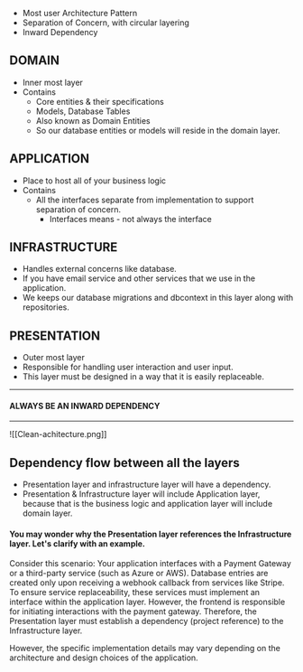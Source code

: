 - Most user Architecture Pattern
- Separation of Concern, with circular layering
- Inward Dependency
## DOMAIN

- Inner most layer
- Contains
	- Core entities & their specifications
	- Models, Database Tables
	- Also known as Domain Entities
	- So our database entities or models will reside in the domain layer.


## APPLICATION

- Place to host all of your business logic
- Contains
	- All the interfaces separate from implementation to support separation of concern. 
		- Interfaces means - not always the interface


## INFRASTRUCTURE

- Handles external concerns like database.
- If you have email service and other services that we use in the application.
- We keeps our database migrations and dbcontext in this layer along with repositories.


## PRESENTATION

- Outer most layer
- Responsible for handling user interaction and user input.
- This layer must be designed in a way that it is easily replaceable.




---
####                                                           ALWAYS BE AN INWARD DEPENDENCY
---
![[Clean-achitecture.png]]

## Dependency flow between all the layers

- Presentation layer and infrastructure layer will have a dependency.
- Presentation & Infrastructure layer will include Application layer, because that is the business logic and application layer will include domain layer.

#### You may wonder why the Presentation layer references the Infrastructure layer. Let's clarify with an example.

Consider this scenario: Your application interfaces with a Payment Gateway or a third-party service (such as Azure or AWS). Database entries are created only upon receiving a webhook callback from services like Stripe. To ensure service replaceability, these services must implement an interface within the application layer. However, the frontend is responsible for initiating interactions with the payment gateway. Therefore, the Presentation layer must establish a dependency (project reference) to the Infrastructure layer.

However, the specific implementation details may vary depending on the architecture and design choices of the application.


